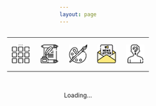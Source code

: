 ```yaml
---
layout: page
---
```

<center>
<hr width="100%" size="3">
<div class="container">
        <a href="https://ellisjalia.com"><img src="/assets/icons/menu-bw.png" style="width:43px;height:43px;justify-content:center;display:inline-block;border:1px;margin: 0px 8px;padding:2px;"/></a>
        <a href="https://ellisjalia.com/essays"><img src="/assets/icons/quill-bw.png" style="width:43px;height:43px;justify-content:center;display:inline-block;border:1px;margin: 0px 8px;padding:2px;"/></a>
        <a href="https://ellisjalia.com/art"><img src="/assets/icons/paint-palette-bw.png" style="width:43px;height:43px;justify-content:center;display:inline-block;border:1px;margin: 0px 8px;padding:2px;"/></a>
        <a href="https://ellisjalia.com/newsletter"><img src="/assets/icons/newsletter.png" style="width:43px;height:43px;justify-content:center;display:inline-block;border:1px;margin: 0px 8px;padding:2px;"/></a>
        <a href="https://ellisjalia.com/about"><img src="/assets/icons/unknown-bw.png" style="width:43px;height:43px;justify-content:center;display:inline-block;border:1px;margin: 0px 8px;padding:2px;"/></a>
 </div>
  <hr width="100%" size="3">
  </center>
  
  <!-- Minimal, reusable styles -->
  <style>
    :root {
      --max-width: 420px;
      --spacing: 2rem;
      --font-stack: -apple-system, BlinkMacSystemFont, "Segoe UI", Roboto,
        "Helvetica Neue", Arial, sans-serif;
    }
          
    body {
      margin: 0;
      font-family: var(--font-stack);
      display: flex;
      flex-direction: column;
      align-items: center;
      justify-content: flex-start;
      min-height: 100vh;
      padding: var(--spacing) 1rem;
      box-sizing: border-box;
    }

    #firebaseui-auth-container,
    #premium-content {
      width: 100%;
      max-width: var(--max-width);
      text-align: center;
    }

    .hidden {
      display: none !important;
    }

    #loader {
      margin-top: var(--spacing);
    }
  </style>

  <!-- FirebaseUI core CSS -->
  <link
    rel="stylesheet"
    href="https://www.gstatic.com/firebasejs/ui/6.0.2/firebase-ui-auth.css"
  />
</head>
<body>
  <!-- Login -->
  <div id="firebaseui-auth-container" class="hidden"></div>

  <!-- Premium Content -->
  <section id="premium-content" class="hidden">
    <h3>Premium Content</h3>
    <p>This is your exclusive members‑only content.</p>
  </section>

  <!-- Simple loader -->
  <p id="loader">Loading…</p>

  <!-- Firebase & Stripe SDKs -->
  <script src="https://www.gstatic.com/firebasejs/10.8.1/firebase-app-compat.js"></script>
  <script src="https://www.gstatic.com/firebasejs/10.8.1/firebase-auth-compat.js"></script>
  <script src="https://www.gstatic.com/firebasejs/10.8.1/firebase-firestore-compat.js"></script>
  <script src="https://www.gstatic.com/firebasejs/10.8.1/firebase-functions-compat.js"></script>
  <script src="https://www.gstatic.com/firebasejs/ui/6.0.2/firebase-ui-auth.js"></script>
  <script src="https://js.stripe.com/v3/"></script>

  <script>
    (function init() {
      /** ---------------------------------------------
       * 1️⃣  Firebase initialisation
       * ------------------------------------------ */
      const firebaseConfig = {
        apiKey: "AIzaSyDLRxkrPfPbskX2kyNgNMk4MDg-5volGTI",
        authDomain: "ellisjalia-db.firebaseapp.com",
        projectId: "ellisjalia-db",
        storageBucket: "ellisjalia-db.appspot.com",
        messagingSenderId: "269108432993",
        appId: "1:269108432993:web:93262054eb937faf789a20",
      };

      firebase.initializeApp(firebaseConfig);
      const auth = firebase.auth();
      const db = firebase.firestore();
      const functions = firebase.app().functions("europe-west2");

      /** ---------------------------------------------
       * 2️⃣  Stripe initialisation (client‑side)
       *      ⚠️  Replace with live pub key in prod
       * ------------------------------------------ */
      const stripe = Stripe(
        "pk_test_51RHASqEIRcgFdVmxdqinCh52Khs11e9HL2boBXeZrd2gBZaVhOx7vLaNcVELgoJMruZswd8tyjJgx5pyEt3LlOpe005GelRYPh"
      );

      /** ---------------------------------------------
       * 3️⃣  DOM helpers
       * ------------------------------------------ */
      const $loginBox = document.getElementById("firebaseui-auth-container");
      const $premium = document.getElementById("premium-content");
      const $loader = document.getElementById("loader");

      const show = (el) => el.classList.remove("hidden");
      const hide = (el) => el.classList.add("hidden");

      /** ---------------------------------------------
       * 4️⃣  FirebaseUI configuration
       * ------------------------------------------ */
      const ui =
        firebaseui.auth.AuthUI.getInstance() || new firebaseui.auth.AuthUI(auth);

      const uiConfig = {
        signInFlow: "popup",
        signInOptions: [firebase.auth.EmailAuthProvider.PROVIDER_ID],
        credentialHelper: firebaseui.auth.CredentialHelper.NONE, // No Google Smart Lock pop‑ups
        callbacks: {
          uiShown: () => hide($loader),
          signInSuccessWithAuthResult: () => false, // Prevent redirect
        },
      };

      /** ---------------------------------------------
       * 5️⃣  Helper – check paid status in Firestore
       * ------------------------------------------ */
      const hasPaid = async (uid) => {
        try {
          const snap = await db.collection("users").doc(uid).get();
          return snap.exists && snap.data()?.status === "active";
        } catch (error) {
          console.error("❌ hasPaid error", error);
          return false;
        }
      };

      /** ---------------------------------------------
       * 6️⃣  Handle auth state changes
       * ------------------------------------------ */
      auth.onAuthStateChanged(async (user) => {
        if (user) {
          // Logged in: hide login, show loader while we check payment
          hide($loginBox);
          show($loader);

          const paid = await hasPaid(user.uid);

          if (paid) {
            hide($loader);
            show($premium);
            console.info("✅ User is paid – showing premium content");
          } else {
            console.info("💸 Unpaid – creating Stripe Checkout session");
            try {
              const createCheckout = functions.httpsCallable(
                "createCheckoutSession"
              );
              const { data } = await createCheckout({
                successUrl: `${window.location.origin}/premium`, // Adjust as needed
                cancelUrl: `${window.location.origin}/`,
              });

              if (data?.url) {
                window.location.assign(data.url);
              } else {
                throw new Error("No checkout URL returned");
              }
            } catch (error) {
              console.error("🔥 Stripe Checkout error", error);
              alert(`Checkout failed: ${error.message}`);
              auth.signOut();
            }
          }
        } else {
          // Logged out: show login widget
          hide($premium);
          hide($loader);
          show($loginBox);
          ui.start("#firebaseui-auth-container", uiConfig);
        }
      });
    })();
  </script>
</body>
</html>



